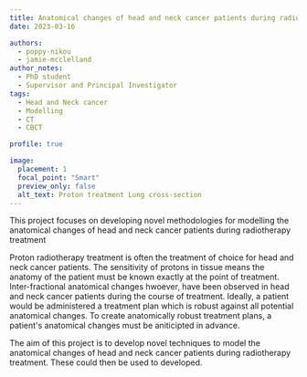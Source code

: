 ```yaml
---
title: Anatomical changes of head and neck cancer patients during radiotherapy treatment
date: 2023-03-16

authors: 
  - poppy-nikou
  - jamie-mcclelland
author_notes:
  - PhD student
  - Supervisor and Principal Investigator
tags:
  - Head and Neck cancer
  - Modelling
  - CT 
  - CBCT

profile: true

image:
  placement: 1
  focal_point: "Smart"
  preview_only: false
  alt_text: Proton treatment Lung cross-section
---
```


This project focuses on developing novel methodologies for modelling the anatomical changes of head and neck cancer patients during radiotherapy treatment

<!--more-->

Proton radiotherapy treatment is often the treatment of choice for head and neck
cancer patients. The sensitivity of protons in tissue means the anatomy of the patient must be known exactly at the point of treatment. Inter-fractional anatomical changes hwoever, have been observed in head and neck cancer patients during the course of treatment. Ideally, a patient would be administered a treatment plan which is robust against all potential anatomical changes. To create anatomically robust treatment plans, a patient's anatomical changes must be aniticipted in advance.

The aim of this project is to develop novel techniques to model the anatomical changes of head and neck cancer patients during radiotherapy treatment. These could then be used to developed.




